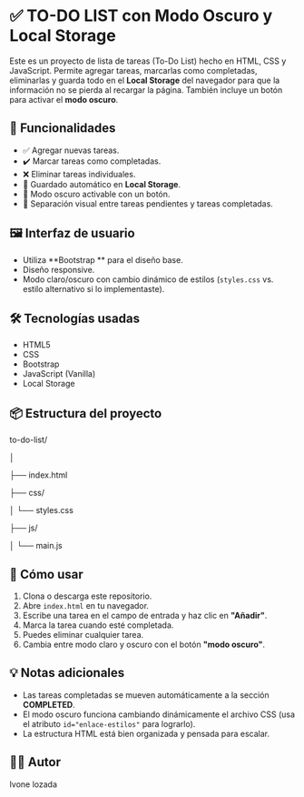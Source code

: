 # ✅ TO-DO LIST con Modo Oscuro y Local Storage

Este es un proyecto de lista de tareas (To-Do List) hecho en HTML, CSS y JavaScript. Permite agregar tareas, marcarlas como completadas, eliminarlas y guarda todo en el **Local Storage** del navegador para que la información no se pierda al recargar la página. También incluye un botón para activar el **modo oscuro**.

## 🎯 Funcionalidades

- ✅ Agregar nuevas tareas.
- ✔️ Marcar tareas como completadas.
- ❌ Eliminar tareas individuales.
- 💾 Guardado automático en **Local Storage**.
- 🌙 Modo oscuro activable con un botón.
- 🧠 Separación visual entre tareas pendientes y tareas completadas.

## 🖼️ Interfaz de usuario

- Utiliza **Bootstrap ** para el diseño base.
- Diseño responsive.
- Modo claro/oscuro con cambio dinámico de estilos (`styles.css` vs. estilo alternativo si lo implementaste).

## 🛠️ Tecnologías usadas

- HTML5
- CSS
- Bootstrap 
- JavaScript (Vanilla)
- Local Storage

## 📦 Estructura del proyecto

to-do-list/

│

├── index.html

├── css/

│ └── styles.css

├── js/

│ └── main.js


## 🧪 Cómo usar

1. Clona o descarga este repositorio.
2. Abre `index.html` en tu navegador.
3. Escribe una tarea en el campo de entrada y haz clic en **"Añadir"**.
4. Marca la tarea cuando esté completada.
5. Puedes eliminar cualquier tarea.
6. Cambia entre modo claro y oscuro con el botón **"modo oscuro"**.

## 💡 Notas adicionales

- Las tareas completadas se mueven automáticamente a la sección **COMPLETED**.
- El modo oscuro funciona cambiando dinámicamente el archivo CSS (usa el atributo `id="enlace-estilos"` para lograrlo).
- La estructura HTML está bien organizada y pensada para escalar.

## 👨‍💻 Autor

Ivone lozada 
